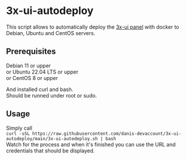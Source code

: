 # 3x-ui-autodeploy

This script allows to automatically deploy the [3x-ui panel](https://github.com/MHSanaei/3x-ui) with docker to Debian, Ubuntu and CentOS servers.

## Prerequisites
Debian 11 or upper  
or Ubuntu 22.04 LTS or upper  
or CentOS 8 or upper

And installed curl and bash.  
Should be runned under root or sudo.

## Usage
Simply call  
`curl -sSL https://raw.githubusercontent.com/danis-devaccount/3x-ui-autodeploy/main/3x-ui-autodeploy.sh | bash`  
Watch for the process and when it's finished you can use the URL and credentials that should be displayed.
